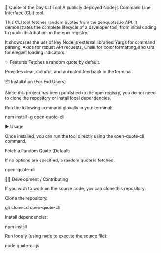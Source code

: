 📝 Quote of the Day CLI Tool
A publicly deployed Node.js Command Line Interface (CLI) tool.

This CLI tool fetches random quotes from the zenquotes.io API. It demonstrates the complete lifecycle of a developer tool, from initial coding to public distribution on the npm registry.

It showcases the use of key Node.js external libraries: Yargs for command parsing, Axios for robust API requests, Chalk for color formatting, and Ora for elegant loading indicators.

✨ Features
Fetches a random quote by default.

Provides clear, colorful, and animated feedback in the terminal.

📦 Installation (For End Users)

Since this project has been published to the npm registry, you do not need to clone the repository or install local dependencies.

Run the following command globally in your terminal:

npm install -g open-quote-cli


▶️ Usage

Once installed, you can run the tool directly using the open-quote-cli command.

Fetch a Random Quote (Default)

If no options are specified, a random quote is fetched.

open-quote-cli



🧑‍💻 Development / Contributing

If you wish to work on the source code, you can clone this repository:

Clone the repository:

git clone 
cd open-quote-cli


Install dependencies:

npm install


Run locally (using node to execute the source file):

node quote-cli.js

